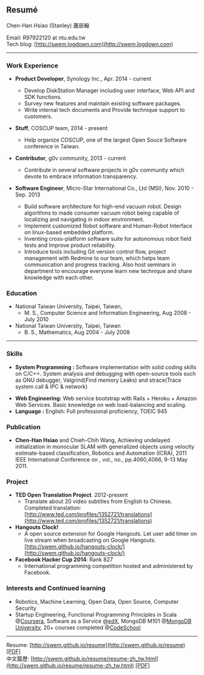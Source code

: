 ## Resumé


Chen-Han Hsiao (Stanley) 蕭辰翰

Email: R97922120 at ntu.edu.tw  
Tech blog: [http://swem.logdown.com](http://swem.logdown.com)

---------------------------------------

### Work Experience

*   **Product Developer**, Synology Inc.,
    Apr. 2014 - current
    - Develop DiskStation Manager including user interface, Web API and SDK functions.
    - Survey new features and maintain existing software packages.
    - Write internal tech documents and Provide technique support to customers.

*   **Stuff**, COSCUP team,
    2014 - present
    - Help organize COSCUP, one of the largest Open Souce Software conference in Taiwan.

*   **Contributor**, g0v community,
    2013 - current
    - Contribute in several software projects in g0v community which devote to embrace information transparency.

*   **Software Engineer**, Micro-Star International Co., Ltd (MSI),
    Nov. 2010 - Sep. 2013
    - Build software architecture for high-end vacuum robot. Design algorithms to made consumer vacuum robot being capable of localizing and navigating <!---accurately--> in indoor environment.
    - Implement customized Robot software and Human-Robot Interface on linux-based embedded platform.
    - Inventing cross-platform software suite for autonomous robot field tests and Improve product reliability.
    - Introduce tools including Git version control flow, project management with Redmine to our team, which helps team communication and progress tracking. Also host seminars in department to encourage everyone learn new technique and share knowledge with each other.

### Education

*   National Taiwan University, Taipei, Taiwan, 
    * M. S., Computer Science and Information Engineering, Aug 2008 - July 2010
*   National Taiwan University, Taipei, Taiwan
    * B. S., Mathematics, Aug 2004 - July 2008

---------------------------------------

### Skills

*   **System Programming :** Software implementation with solid coding skills on C/C++. System analysis and debugging with open-source tools such as GNU debugger, Valgrind(Find memory Leaks) and strace(Trace system call & IPC & network)
<!---
*   **Data analysis :** Using Matlab and Python (With open-source numeric and scientific package) to finding useful information for scientific and business usage.
-->
*   **Web Engineering:** Web service bootstrap with Rails + Heroku + Amazon Web Services. Basic knowledge on web load-balancing and scaling.
*   **Language :** English: Full professional proficiency, TOEIC 945

### Publication

*   **Chen-Han Hsiao** and Chieh-Chih Wang, Achieving undelayed initialization in monocular SLAM with generalized objects using velocity estimate-based classification, Robotics and Automation (ICRA), 2011 IEEE International Conference on , vol., no., pp.4060,4066, 9-13 May 2011.

### Project

*   **TED Open Translation Project**. 2012-present
    -  Translate about 20 video subtitles from English to Chinese. Completed translation: [http://www.ted.com/profiles/1352721/translations](http://www.ted.com/profiles/1352721/translations)
*   **Hangouts Clock!**
	- A open source extension for Google Hangouts. Let user add timer on live stream when broadcasting on Google Hangouts. [http://swem.github.io/hangouts-clock/](http://swem.github.io/hangouts-clock/)
*   **Facebook Hacker Cup 2014**: Rank 827
    - International programming competition hosted and administered by Facebook.

### Interests and Continued learning

*   Robotics, Machine Learning, Open Data, Open Source, Computer Security
*   Startup Engineering, Functional Programming Principles in Scala @[Coursera](https://www.coursera.org/), Software as a Service @[edX](https://www.edx.org/), MongoDB M101 @[MongoDB University](https://university.mongodb.com/), 20+ courses completed @[CodeSchool](https://www.codeschool.com/users/swem)

---------------------------------------

Resume: [http://swem.github.io/resume](http://swem.github.io/resume) [[PDF]](https://raw.github.com/swem/resume/master/ChenHanHsiao-resume.pdf)  
中文履歷: [http://swem.github.io/resume/resume-zh_tw.html](http://swem.github.io/resume/resume-zh_tw.html) [[PDF]](https://raw.github.com/swem/resume/master/ChenHanHsiao-resume-zh_tw.pdf)
